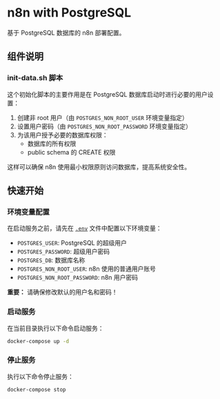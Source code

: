 # n8n with PostgreSQL

基于 PostgreSQL 数据库的 n8n 部署配置。

## 组件说明

### init-data.sh 脚本
这个初始化脚本的主要作用是在 PostgreSQL 数据库启动时进行必要的用户设置：

1. 创建非 root 用户（由 `POSTGRES_NON_ROOT_USER` 环境变量指定）
2. 设置用户密码（由 `POSTGRES_NON_ROOT_PASSWORD` 环境变量指定）
3. 为该用户授予必要的数据库权限：
   - 数据库的所有权限
   - public schema 的 CREATE 权限

这样可以确保 n8n 使用最小权限原则访问数据库，提高系统安全性。

## 快速开始

### 环境变量配置

在启动服务之前，请先在 [`.env`](.env) 文件中配置以下环境变量：

- `POSTGRES_USER`: PostgreSQL 的超级用户
- `POSTGRES_PASSWORD`: 超级用户密码
- `POSTGRES_DB`: 数据库名称
- `POSTGRES_NON_ROOT_USER`: n8n 使用的普通用户账号
- `POSTGRES_NON_ROOT_PASSWORD`: n8n 用户密码

**重要：** 请确保修改默认的用户名和密码！

### 启动服务

在当前目录执行以下命令启动服务：

```bash
docker-compose up -d
```

### 停止服务

执行以下命令停止服务：

```bash
docker-compose stop
```
